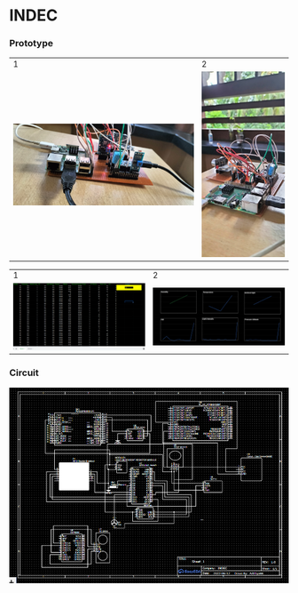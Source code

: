 # INDEC

### Prototype
<table>
  <tr>
    <td>1</td>
     <td>2</td>
      
  </tr>
  <tr>
    <td><img src="1.jpg"  </td>
    <td><img src="2.jpg"  ></td>
     
  </tr>
 </table>

<table>
  <tr>
    <td>1</td>
     <td>2</td>
    
  </tr>
  <tr>
    <td><img src="gs1.png"  </td>
    <td><img src="gs2.png"  ></td>
   
  </tr>
 </table>

 
 
 


### Circuit
![](cd2.png)
